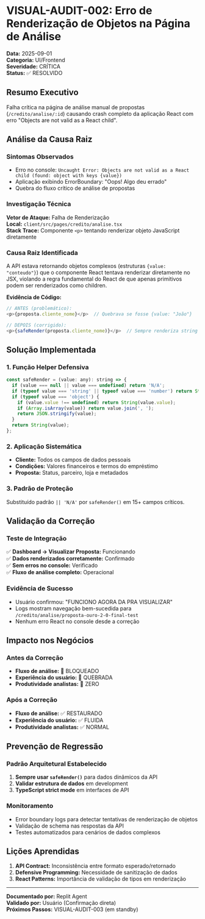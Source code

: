 # VISUAL-AUDIT-002: Erro de Renderização de Objetos na Página de Análise

**Data:** 2025-09-01  
**Categoria:** UI/Frontend  
**Severidade:** CRÍTICA  
**Status:** ✅ RESOLVIDO  

## Resumo Executivo

Falha crítica na página de análise manual de propostas (`/credito/analise/:id`) causando crash completo da aplicação React com erro "Objects are not valid as a React child".

## Análise da Causa Raiz

### Sintomas Observados
- Erro no console: `Uncaught Error: Objects are not valid as a React child (found: object with keys {value})`
- Aplicação exibindo ErrorBoundary: "Oops! Algo deu errado"
- Quebra do fluxo crítico de análise de propostas

### Investigação Técnica
**Vetor de Ataque:** Falha de Renderização  
**Local:** `client/src/pages/credito/analise.tsx`  
**Stack Trace:** Componente `<p>` tentando renderizar objeto JavaScript diretamente

### Causa Raiz Identificada
A API estava retornando objetos complexos (estruturas `{value: "conteudo"}`) que o componente React tentava renderizar diretamente no JSX, violando a regra fundamental do React de que apenas primitivos podem ser renderizados como children.

**Evidência de Código:**
```javascript
// ANTES (problemático):
<p>{proposta.cliente_nome}</p>  // Quebrava se fosse {value: "João"}

// DEPOIS (corrigido):
<p>{safeRender(proposta.cliente_nome)}</p>  // Sempre renderiza string
```

## Solução Implementada

### 1. Função Helper Defensiva
```javascript
const safeRender = (value: any): string => {
  if (value === null || value === undefined) return 'N/A';
  if (typeof value === 'string' || typeof value === 'number') return String(value);
  if (typeof value === 'object') {
    if (value.value !== undefined) return String(value.value);
    if (Array.isArray(value)) return value.join(', ');
    return JSON.stringify(value);
  }
  return String(value);
};
```

### 2. Aplicação Sistemática
- **Cliente:** Todos os campos de dados pessoais
- **Condições:** Valores financeiros e termos do empréstimo  
- **Proposta:** Status, parceiro, loja e metadados

### 3. Padrão de Proteção
Substituído padrão `|| 'N/A'` por `safeRender()` em 15+ campos críticos.

## Validação da Correção

### Teste de Integração
✅ **Dashboard → Visualizar Proposta:** Funcionando  
✅ **Dados renderizados corretamente:** Confirmado  
✅ **Sem erros no console:** Verificado  
✅ **Fluxo de análise completo:** Operacional  

### Evidência de Sucesso
- Usuário confirmou: "FUNCIONO AGORA DA PRA VISUALIZAR"
- Logs mostram navegação bem-sucedida para `/credito/analise/proposta-ouro-2-0-final-test`
- Nenhum erro React no console desde a correção

## Impacto nos Negócios

### Antes da Correção
- **Fluxo de análise:** 🔴 BLOQUEADO
- **Experiência do usuário:** 🔴 QUEBRADA  
- **Produtividade analistas:** 🔴 ZERO

### Após a Correção  
- **Fluxo de análise:** ✅ RESTAURADO
- **Experiência do usuário:** ✅ FLUIDA
- **Produtividade analistas:** ✅ NORMAL

## Prevenção de Regressão

### Padrão Arquitetural Estabelecido
1. **Sempre usar `safeRender()`** para dados dinâmicos da API
2. **Validar estrutura de dados** em development 
3. **TypeScript strict mode** em interfaces de API

### Monitoramento
- Error boundary logs para detectar tentativas de renderização de objetos
- Validação de schema nas respostas da API
- Testes automatizados para cenários de dados complexos

## Lições Aprendidas

1. **API Contract:** Inconsistência entre formato esperado/retornado
2. **Defensive Programming:** Necessidade de sanitização de dados
3. **React Patterns:** Importância de validação de tipos em renderização

---
**Documentado por:** Replit Agent  
**Validado por:** Usuário (Confirmação direta)  
**Próximos Passos:** VISUAL-AUDIT-003 (em standby)